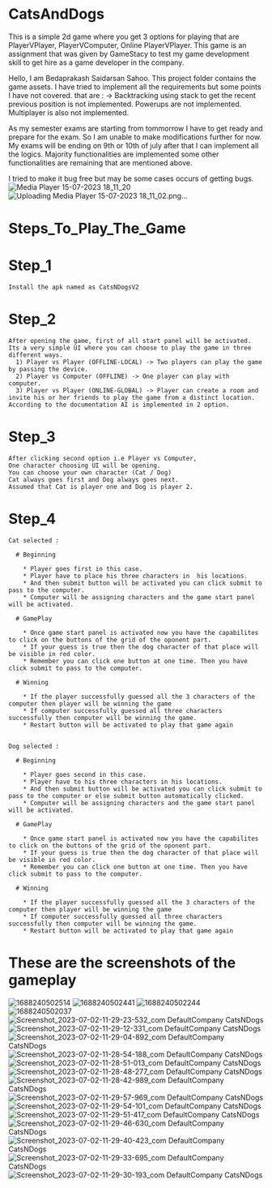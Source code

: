 # CatsAndDogs
This is a simple 2d game where you get 3 options for playing that are PlayerVPlayer, PlayerVComputer, Online PlayerVPlayer. This game is an assignment that was given by GameStacy to test my game development skill to get hire as a game developer in the company.

Hello, I am Bedaprakash Saidarsan Sahoo.
This project folder contains the game assets.
I have tried to implement all the requirements but some points I have not covered.
that are : ->
  Backtracking using stack to get the recent previous position is not implemented.
  Powerups are not implemented.
  Multiplayer is also not implemented.

As my semester exams are starting from tommorrow I have to get ready and prepare for the exam. So I am unable to make modifications further for now.
My exams will be ending on 9th or 10th of july after that  I can implement all the logics.
Majority functionalities are implemented some other functionalities are remaining that are mentioned above.

I tried to make it bug free but may be some cases occurs of getting bugs.
![Media Player 15-07-2023 18_11_20](https://github.com/DarshanDEV1/CatsAndDogs/assets/86543754/b871405a-20e4-4e69-a4f2-ec92657945d3)
![Uploading Media Player 15-07-2023 18_11_02.png…]()

# Steps_To_Play_The_Game

  # Step_1
    Install the apk named as CatsNDogsV2
  # Step_2
    After opening the game, first of all start panel will be activated.
    Its a very simple UI where you can choose to play the game in three different ways.
      1) Player vs Player (OFFLINE-LOCAL) -> Two players can play the game by passing the device.
      2) Player vs Computer (OFFLINE) -> One player can play with computer.
      3) Player vs Player (ONLINE-GLOBAL) -> Player can create a room and invite his or her friends to play the game from a distinct location.
    According to the documentation AI is implemented in 2 option.
  # Step_3
    After clicking second option i.e Player vs Computer,
    One character choosing UI will be opening.
    You can choose your own character (Cat / Dog)
    Cat always goes first and Dog always goes next.
    Assumed that Cat is player one and Dog is player 2.
  # Step_4
    Cat selected :

      # Beginning
      
        * Player goes first in this case.
        * Player have to place his three characters in  his locations.
        * And then submit button will be activated you can click submit to pass to the computer.
        * Computer will be assigning characters and the game start panel will be activated.

      # GamePlay
  
        * Once game start panel is activated now you have the capabilites to click on the buttons of the grid of the oponent part.
        * If your guess is true then the dog character of that place will be visible in red color.
        * Remember you can click one button at one time. Then you have click submit to pass to the computer.

      # Winning

        * If the player successfully guessed all the 3 characters of the computer then player will be winning the game
        * If computer successfully guessed all three characters successfully then computer will be winning the game.
        * Restart button will be activated to play that game again


    Dog selected :

      # Beginning
      
        * Player goes second in this case.
        * Player have to his three characters in his locations.
        * And then submit button will be activated you can click submit to pass to the computer or else submit button automatically clicked.
        * Computer will be assigning characters and the game start panel will be activated.

      # GamePlay
  
        * Once game start panel is activated now you have the capabilites to click on the buttons of the grid of the oponent part.
        * If your guess is true then the dog character of that place will be visible in red color.
        * Remember you can click one button at one time. Then you have click submit to pass to the computer.

      # Winning

        * If the player successfully guessed all the 3 characters of the computer then player will be winning the game
        * If computer successfully guessed all three characters successfully then computer will be winning the game.
        * Restart button will be activated to play that game again

# These are the screenshots of the gameplay

![1688240502514](https://github.com/DarshanDEV1/CatsAndDogs/assets/86543754/4bb0640d-6797-4123-baa2-d77ed781f4f2)
![1688240502441](https://github.com/DarshanDEV1/CatsAndDogs/assets/86543754/10724d56-4c65-4011-a667-7ddcb94741e9)
![1688240502244](https://github.com/DarshanDEV1/CatsAndDogs/assets/86543754/646839b8-8f74-41f4-ad08-875e9ab4bc9e)
![1688240502037](https://github.com/DarshanDEV1/CatsAndDogs/assets/86543754/c9054886-b1c6-407c-bb66-4fcc37ee420d)
![Screenshot_2023-07-02-11-29-23-532_com DefaultCompany CatsNDogs](https://github.com/DarshanDEV1/CatsAndDogs/assets/86543754/329099e9-a4e9-460c-bd02-a1ea5af1a490)
![Screenshot_2023-07-02-11-29-12-331_com DefaultCompany CatsNDogs](https://github.com/DarshanDEV1/CatsAndDogs/assets/86543754/33dd88f0-b8eb-4ff3-af92-1e1b0968b894)
![Screenshot_2023-07-02-11-29-04-892_com DefaultCompany CatsNDogs](https://github.com/DarshanDEV1/CatsAndDogs/assets/86543754/f2897573-2f4f-4c28-bfe3-5d0980febeda)
![Screenshot_2023-07-02-11-28-54-188_com DefaultCompany CatsNDogs](https://github.com/DarshanDEV1/CatsAndDogs/assets/86543754/743de57a-ebc7-42d4-b825-492b7d44832a)
![Screenshot_2023-07-02-11-28-51-013_com DefaultCompany CatsNDogs](https://github.com/DarshanDEV1/CatsAndDogs/assets/86543754/d6c1de89-443e-4952-a107-4e23ca42edfe)
![Screenshot_2023-07-02-11-28-48-277_com DefaultCompany CatsNDogs](https://github.com/DarshanDEV1/CatsAndDogs/assets/86543754/f0135681-1b1a-41f7-8e56-4aa89a895b3f)
![Screenshot_2023-07-02-11-28-42-989_com DefaultCompany CatsNDogs](https://github.com/DarshanDEV1/CatsAndDogs/assets/86543754/7c55881e-aeba-4214-82a7-26b333c621d8)
![Screenshot_2023-07-02-11-29-57-969_com DefaultCompany CatsNDogs](https://github.com/DarshanDEV1/CatsAndDogs/assets/86543754/727ef12b-f990-4092-8d5c-8b39d5083ad3)
![Screenshot_2023-07-02-11-29-54-101_com DefaultCompany CatsNDogs](https://github.com/DarshanDEV1/CatsAndDogs/assets/86543754/7640e899-ca0e-46cb-a681-e4d71a70aa88)
![Screenshot_2023-07-02-11-29-51-417_com DefaultCompany CatsNDogs](https://github.com/DarshanDEV1/CatsAndDogs/assets/86543754/3a9cc599-fb0c-424b-a79e-8deaf9378cff)
![Screenshot_2023-07-02-11-29-46-630_com DefaultCompany CatsNDogs](https://github.com/DarshanDEV1/CatsAndDogs/assets/86543754/518ca9f4-888a-48e2-adde-235a551f2cdd)
![Screenshot_2023-07-02-11-29-40-423_com DefaultCompany CatsNDogs](https://github.com/DarshanDEV1/CatsAndDogs/assets/86543754/a62ac8d4-236c-4e17-810e-5f92add3abcd)
![Screenshot_2023-07-02-11-29-33-695_com DefaultCompany CatsNDogs](https://github.com/DarshanDEV1/CatsAndDogs/assets/86543754/3783b426-3fdb-41e4-8cf3-7efbe0b99fd2)
![Screenshot_2023-07-02-11-29-30-193_com DefaultCompany CatsNDogs](https://github.com/DarshanDEV1/CatsAndDogs/assets/86543754/50faeb3e-61d0-4c4e-9e1c-b716798ad75e)
